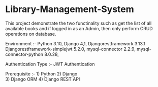 # Library-Management-System
This project demonstrate the two functinality such as get the list of all available books and if logged in as an Admin, then only perform CRUD operations on database. 

Environment :-  Python 3.10, 
                Django 4,1,
                Djangorestframework 3.13.1
                Djangorestframework-simplejwt 5.2.0,
                mysql-connector 2.2.9,
                mysql-connector-python 8.0.28,

Authentication Type :- JWT Authentication

Prerequisite :- 1) Python
                2) Django       
                3) Django ORM
                4) Django REST API
